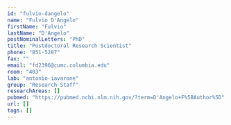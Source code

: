 ```yaml
---
id: "fulvio-dangelo"
name: "Fulvio D'Angelo"
firstName: "Fulvio"
lastName: "D'Angelo"
postNominalLetters: "PhD"
title: "Postdoctoral Research Scientist"
phone: "851-5287"
fax: ""
email: "fd2396@cumc.columbia.edu"
room: "403"
lab: "antonio-iavarone"
group: "Research Staff"
researchAreas: []
pubmed: "https://pubmed.ncbi.nlm.nih.gov/?term=D'Angelo+F%5BAuthor%5D"
url: []
tags: []
---
```

